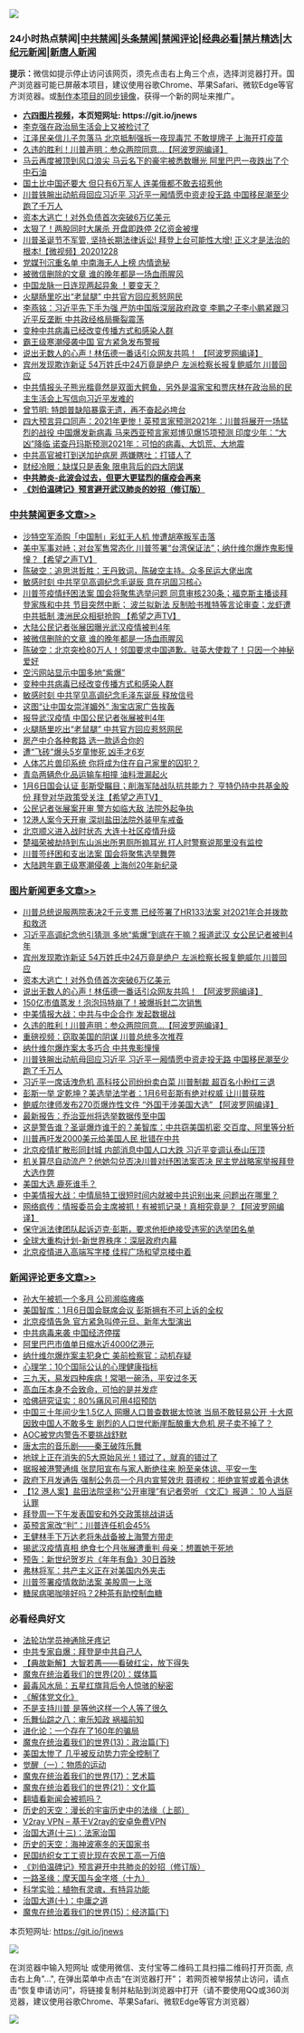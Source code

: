 ![](https://raw.githubusercontent.com/fqnews/bnews/master/64photo/fqnews-qr.jpg)

<div id="tt">
<h3>24小时热点禁闻|<a href="#%E4%B8%AD%E5%85%B1%E7%A6%81%E9%97%BB%E6%9B%B4%E5%A4%9A%E6%96%87%E7%AB%A0">中共禁闻</a>|<a href="#%E5%9B%BE%E7%89%87%E6%96%B0%E9%97%BB%E6%9B%B4%E5%A4%9A%E6%96%87%E7%AB%A0">头条禁闻</a>|<a href="#%E6%96%B0%E9%97%BB%E8%AF%84%E8%AE%BA%E6%9B%B4%E5%A4%9A%E6%96%87%E7%AB%A0">禁闻评论|<a href="#%E5%BF%85%E7%9C%8B%E7%BB%8F%E5%85%B8%E5%A5%BD%E6%96%87">经典必看|<a href="/video.md#%E7%A6%81%E7%89%87%E7%B2%BE%E9%80%89">禁片精选</a>|<a href="https://github.com/fqnews/djy/blob/master/gb/nf1351518.md#1">大纪元新闻</a>|<a href="https://github.com/fqnews/ntdtv/blob/master/gb/prog204.md#1">新唐人新闻</a></h3>
<div><b>提示：</b>微信如提示停止访问该网页，须先点击右上角三个点，选择浏览器打开。国产浏览器可能已屏蔽本项目，建议使用谷歌Chrome、苹果Safari、微软Edge等官方浏览器。或<a href="https://github.com/fqnews/bnews/blob/master/%E5%88%B6%E4%BD%9Cgit%E7%A6%81%E9%97%BB%E9%95%9C%E5%83%8F.md">制作本项目的同步镜像</a>，获得一个新的网址来推广。</div>
<ul>
<li><b><a href="http://d1.bdrive.tk/64.mp4" target="_blank">六四图片视频</a>，本页短网址: https://git.io/jnews</b></li>
<li><a href="/ssgc/20201228/1456202.md">李克强在政治局生活会上又被检讨了</a></li>
<li><a href="/cnnews/20201228/1456174.md">江泽民亲信儿子忽落马 北京抵制强拆一夜现毒咒 不敢提牌子 上海开打疫苗</a></li>
<li><a href="/topimagenews/20201228/1456342.md">久违的胜利！川普声明：参众两院同意…【阿波罗网编译】</a></li>
<li><a href="/comments/20201228/1456241.md">马云再度被顶到风口浪尖 马云名下的豪宅被悉数曝光 阿里巴巴一夜跌出了个中石油</a></li>
<li><a href="/funmedia/20201228/1456230.md">国土比中国还要大 但只有6万军人 连美俄都不敢去招惹他</a></li>
<li><a href="/topimagenews/20201228/1456211.md">川普铁腕出动航母回应习近平 习近平一厢情愿中资走投无路 中国移民潮至少跑了千万人</a></li>
<li><a href="/topimagenews/20201228/1456433.md">资本大逃亡！对外负债首次突破6万亿美元</a></li>
<li><a href="/cnnews/20201228/1456385.md">太狠了！两股同时大屠杀 开盘即跌停 2亿资金被埋</a></li>
<li><a href="/bannedvideo/20201228/1456588.md">川普圣诞节不军管, 坚持长期法律诉讼! 拜登上台可能性大增! 正义才是法治的根本!【微视频】20201228</a></li>
<li><a href="/cbnews/20201228/1456317.md">党媒刊沉重名单 中南海无人上榜 内情诡秘</a></li>
<li><a href="/cbnews/20201228/1456597.md">被微信删除的文章 谁的晚年都是一场血雨腥风</a></li>
<li><a href="/comments/20201228/1456255.md">中国龙脉一日连现两起异象 ！要变天？</a></li>
<li><a href="/cbnews/20201228/1456486.md">火腿肠里吃出“老鼠腿” 中共官方回应惹怒网民</a></li>
<li><a href="/comments/20201228/1456388.md">李燕铭：习近平先下手为强 严防中国版深层政府政变 李鹏之子李小鹏紧跟习近平反垄断 中共政经格局撕裂震荡</a></li>
<li><a href="/cbnews/20201228/1456503.md">变种中共病毒已经改变传播方式和感染人群</a></li>
<li><a href="/comments/20201228/1456482.md">霸王级寒潮侵袭中国 官方紧急发布警报</a></li>
<li><a href="/topimagenews/20201228/1456392.md">说出无数人的心声！林伍德一番话引众网友共鸣！ 【阿波罗网编译】</a></li>
<li><a href="/topimagenews/20201228/1456590.md">宾州发现欺诈新证 54万姓氏中24万竟是绝户 左派检察长报复鲍威尔 川普回应</a></li>
<li><a href="/bannedvideo/20201228/1456391.md">中共情报头子熊光楷竟然是双面大鳄鱼，另外是温家宝和贾庆林在政治局的民主生活会上写信向习近平发难的</a></li>
<li><a href="/ssgc/20201228/1456260.md">曾节明: 特朗普缺陷暴露无遗，再不奋起必垮台</a></li>
<li><a href="/comments/20201228/1456280.md">四大预言异口同声：2021年更惨！英预言家预测2021年：川普将展开一场猛烈的战役 中国爆发新病毒 马来西亚预言家郑博见爆15项预测 印度少年：“大凶”降临 诺查丹玛斯预测2021年：可怕的病毒、大饥荒、大地震</a></li>
<li><a href="/cnnews/20201228/1456349.md">中共高官被打到送加护病房 两嫌瞎吐：打错人了</a></li>
<li><a href="/cnnews/20201228/1456498.md">财经冷眼：缺煤只是表象 限电背后的四大阴谋</a></li>
<li><b><a href="/comments/20200211/1275071.md" target="_blank">中共肺炎-此波会过去，但更大更猛烈的瘟疫会再来</a></b></li>
<li><b><a href="/comments/20200207/1272816.md" target="_blank">《刘伯温碑记》预言避开武汉肺炎的妙招（修订版）</a></b></li>
</ul>
</div>

<div class="catlist">
<h3><a href="/cbnews/" target="_blank">中共禁闻</a><span><a href="/cbnews/" target="_blank" rel="nofollow">更多文章>></a></span></h3>
<ul>
<li><a href="/cbnews/20201229/1456777.md" target="_blank">沙特空军添购「中国制」彩虹无人机 惨遭胡塞叛军击落</a></li>
<li><a href="/cbnews/20201229/1456747.md" target="_blank">美中军事对峙；对台军售常态化 川普签署“台湾保证法”；纳什维尔爆炸鬼影憧憧？【希望之声TV】</a></li>
<li><a href="/cbnews/20201229/1456709.md" target="_blank">陈破空：追思洪哲胜：王丹致词，陈破空主持。众多民运大佬出席</a></li>
<li><a href="/cbnews/20201228/1456617.md" target="_blank">敏感时刻 中共罕见高调纪念毛诞辰 意在巩固习核心</a></li>
<li><a href="/cbnews/20201228/1456609.md" target="_blank">川普签疫情纾困法案 国会将聚焦选举问题 同意审核230条；福克斯主播谈拜登家族和中共 节目突然中断； 波兰拟新法 反制脸书推特等言论审查；龙虾遭中共抵制 澳洲民众相挺抢购 【希望之声TV】</a></li>
<li><a href="/cbnews/20201228/1456603.md" target="_blank">大陆公民记者张展因曝光武汉疫情被判4年</a></li>
<li><a href="/cbnews/20201228/1456597.md" target="_blank">被微信删除的文章 谁的晚年都是一场血雨腥风</a></li>
<li><a href="/cbnews/20201228/1456595.md" target="_blank">陈破空：北京突检80万人！邻国要求中国道歉。驻英大使栽了！只因一个神秘爱好</a></li>
<li><a href="/cbnews/20201228/1456500.md" target="_blank">空污网站显示中国多地“紫爆”</a></li>
<li><a href="/cbnews/20201228/1456503.md" target="_blank">变种中共病毒已经改变传播方式和感染人群</a></li>
<li><a href="/cbnews/20201228/1456548.md" target="_blank">敏感时刻 中共罕见高调纪念毛泽东诞辰 释放信号</a></li>
<li><a href="/cbnews/20201228/1456522.md" target="_blank">这图“让中国女崇洋媚外” 淘宝店家广告挨轰</a></li>
<li><a href="/cbnews/20201228/1456487.md" target="_blank">报导武汉疫情 中国公民记者张展被判4年</a></li>
<li><a href="/cbnews/20201228/1456486.md" target="_blank">火腿肠里吃出“老鼠腿” 中共官方回应惹怒网民</a></li>
<li><a href="/cbnews/20201228/1456478.md" target="_blank">房产中介各种套路 选一款适合你的</a></li>
<li><a href="/cbnews/20201228/1456464.md" target="_blank">遭“飞砖”爆头5岁童惨死 凶手才6岁</a></li>
<li><a href="/comments/20201228/1456418.md" target="_blank">人体芯片兽印系统 你将成为住在自己家里的囚犯？</a></li>
<li><a href="/cbnews/20201228/1456435.md" target="_blank">青岛两辆危化品运输车相撞 油料泄漏起火</a></li>
<li><a href="/cbnews/20201228/1456412.md" target="_blank">1月6日国会认证 彭斯受瞩目；削海军陆战队抗共能力？ 亨特仍持中共基金股份 拜登对华政策受关注【希望之声TV】</a></li>
<li><a href="/cbnews/20201228/1456408.md" target="_blank">公民记者张展案开审 警方如临大敌 法院外起争执</a></li>
<li><a href="/cbnews/20201228/1456393.md" target="_blank">12港人案今天开审 深圳盐田法院外装甲车戒备</a></li>
<li><a href="/cbnews/20201228/1456383.md" target="_blank">北京顺义进入战时状态 大连十社区疫情升级</a></li>
<li><a href="/cbnews/20201228/1456359.md" target="_blank">楚福荣被劫持到东山派出所男厕所搧耳光 打人时警察说那里没有监控</a></li>
<li><a href="/cbnews/20201228/1456356.md" target="_blank">川普签纾困和支出法案 国会将聚焦选举舞弊</a></li>
<li><a href="/cbnews/20201228/1456343.md" target="_blank">大陆跨年霸王级寒潮侵袭 上海创20年新纪录</a></li>

</ul>
</div>
<div class="catlist">
<h3><a href="/topimagenews/" target="_blank">图片新闻</a><span><a href="/topimagenews/" target="_blank" rel="nofollow">更多文章>></a></span></h3>
<ul>
<li><a href="/topimagenews/20201229/1456776.md" target="_blank">川普总统说服两院表决2千元支票 已经签署了HR133法案 对2021年合并拨款和救济</a></li>
<li><a href="/topimagenews/20201229/1456722.md" target="_blank">习近平高调纪念他引猜测 多地“紫爆”到底在干嘛？报道武汉 女公民记者被判4年</a></li>
<li><a href="/topimagenews/20201228/1456590.md" target="_blank">宾州发现欺诈新证 54万姓氏中24万竟是绝户 左派检察长报复鲍威尔 川普回应</a></li>
<li><a href="/topimagenews/20201228/1456433.md" target="_blank">资本大逃亡！对外负债首次突破6万亿美元</a></li>
<li><a href="/topimagenews/20201228/1456392.md" target="_blank">说出无数人的心声！林伍德一番话引众网友共鸣！ 【阿波罗网编译】</a></li>
<li><a href="/topimagenews/20201228/1456382.md" target="_blank">150亿市值蒸发！泡泡玛特崩了！被爆拆封二次销售</a></li>
<li><a href="/topimagenews/20201228/1456381.md" target="_blank">中美情报大战：中共与中企合作 发起数据战</a></li>
<li><a href="/topimagenews/20201228/1456342.md" target="_blank">久违的胜利！川普声明：参众两院同意…【阿波罗网编译】</a></li>
<li><a href="/comments/20201228/1456152.md" target="_blank">重磅视频：窃取美国的阴谋 川普总统多次推荐</a></li>
<li><a href="/topimagenews/20201228/1456261.md" target="_blank">纳什维尔爆炸案太多巧合 中共鬼影憧憧</a></li>
<li><a href="/topimagenews/20201228/1456211.md" target="_blank">川普铁腕出动航母回应习近平 习近平一厢情愿中资走投无路 中国移民潮至少跑了千万人</a></li>
<li><a href="/topimagenews/20201228/1456154.md" target="_blank">习近平一席话洩危机 高科技公司纷纷卖白菜 川普制裁 超百名小粉红三退</a></li>
<li><a href="/topimagenews/20201228/1456114.md" target="_blank">彭斯一举 定乾坤？美选举法学者​​​​​​​：1月6号彭斯有绝对权威 让川普获胜</a></li>
<li><a href="/topimagenews/20201227/1455871.md" target="_blank">鲍威尔律师发布270页爆炸性文件 “外国干涉美国大选” 【阿波罗网编译】</a></li>
<li><a href="/topimagenews/20201227/1455720.md" target="_blank">最新报告：乔治亚州将选举数据传至中国</a></li>
<li><a href="/topimagenews/20201227/1455669.md" target="_blank">这是警告谁？圣诞爆炸谁干的？美智库：中共窃美国机密 交百度、阿里等分析</a></li>
<li><a href="/topimagenews/20201227/1455621.md" target="_blank">川普再吁发2000美元给美国人民 批错在中共</a></li>
<li><a href="/topimagenews/20201227/1455617.md" target="_blank">北京疫情扩散形同封城 内部消息中国人口大跌 习近平变调认泰山压顶</a></li>
<li><a href="/topimagenews/20201227/1455607.md" target="_blank">机关算尽自动流产？他她勾兑否决川普对纾困法案否决 民主党战略家举报拜登大选作弊</a></li>
<li><a href="/topimagenews/20201226/1455443.md" target="_blank">美国大选 鹿死谁手？</a></li>
<li><a href="/topimagenews/20201226/1455400.md" target="_blank">中美情报大战：中情局特工很短时间内就被中共识别出来 问题出在哪里？</a></li>
<li><a href="/topimagenews/20201226/1455399.md" target="_blank">网络疯传：情报委员会主席被抓！有被抓记录！真相究竟是？【阿波罗网编译】</a></li>
<li><a href="/comments/20201226/1455363.md" target="_blank">保守派法律团队起诉迈克·彭斯，要求他拒绝接受违宪的选举团名单</a></li>
<li><a href="/comments/20201226/1455351.md" target="_blank">全球大重构计划-新世界秩序：深层政府内幕</a></li>
<li><a href="/topimagenews/20201226/1455110.md" target="_blank">北京疫情进入高端写字楼 佳程广场和望京楼中着</a></li>

</ul>
</div>
<div class="catlist">
<h3><a href="/comments/" target="_blank">新闻评论</a><span><a href="/comments/" target="_blank" rel="nofollow">更多文章>></a></span></h3>
<ul>
<li><a href="/comments/20201229/1456786.md" target="_blank">孙大午被抓一个多月 公司濒临瘫痪</a></li>
<li><a href="/comments/20201229/1456781.md" target="_blank">美国智库：1月6日国会联席会议 彭斯拥有不可上诉的全权</a></li>
<li><a href="/comments/20201229/1456779.md" target="_blank">北京疫情告急 官方紧急叫停元旦、新年大型演出</a></li>
<li><a href="/comments/20201229/1456773.md" target="_blank">中共病毒来袭 中国经济停摆</a></li>
<li><a href="/comments/20201229/1456761.md" target="_blank">阿里巴巴市值单日缩水近4000亿港元</a></li>
<li><a href="/comments/20201229/1456760.md" target="_blank">纳什维尔爆炸案主犯身亡 美前检察官：动机存疑</a></li>
<li><a href="/comments/20201229/1456759.md" target="_blank">心理学：10个国际公认的心理健康指标</a></li>
<li><a href="/comments/20201229/1456758.md" target="_blank">三九天，易发四种疾病！常喝一碗汤，平安过冬天</a></li>
<li><a href="/comments/20201229/1456757.md" target="_blank">高血压本身不会致命，可怕的是并发症</a></li>
<li><a href="/comments/20201229/1456756.md" target="_blank">哈佛研究证实：80%痛风可用4招预防</a></li>
<li><a href="/comments/20201229/1456746.md" target="_blank">中国三十年间少生1.5亿人 网曝人口普查数据太惊骇 当局不敢轻易公开 十大原因致中国人不敢多生 剧烈的人口世代断崖酝酿重大危机 房子卖不掉了？</a></li>
<li><a href="/comments/20201229/1456745.md" target="_blank">AOC被党内警告不要挑战舒默</a></li>
<li><a href="/comments/20201229/1456744.md" target="_blank">唐太宗的音乐剧——秦王破阵乐舞</a></li>
<li><a href="/comments/20201229/1456743.md" target="_blank">地球上正在消失的5大原始风光！错过了，就真的错过了</a></li>
<li><a href="/comments/20201229/1456738.md" target="_blank">据报被港警通缉 张昆阳宣布与家人断绝往来 盼至亲体谅、平安一生</a></li>
<li><a href="/comments/20201229/1456737.md" target="_blank">政府下月发通告 强制公务员一个月内宣誓效忠 聂德权：拒绝宣誓或着令退休</a></li>
<li><a href="/comments/20201229/1456736.md" target="_blank">【12 港人案】盐田法院坚称“公开审理”有记者旁听 《文汇》报道： 10 人当庭认罪</a></li>
<li><a href="/comments/20201229/1456735.md" target="_blank">拜登周一下午发表国安和外交政策挑战讲话</a></li>
<li><a href="/comments/20201229/1456725.md" target="_blank">英预言家改“判”：川普连任机会45%</a></li>
<li><a href="/comments/20201229/1456716.md" target="_blank">王健林手下万达老将朱战备被上海警方带走</a></li>
<li><a href="/comments/20201229/1456705.md" target="_blank">揭武汉疫情真相 绝食七个月张展遭重判 母亲：想置她于死地</a></li>
<li><a href="/comments/20201229/1456704.md" target="_blank">预告：新世纪贺岁片《年年有鱼》30日首映</a></li>
<li><a href="/comments/20201229/1456694.md" target="_blank">弗林将军：共产主义正在对美国内外夹击</a></li>
<li><a href="/comments/20201229/1456693.md" target="_blank">川普签署疫情救助法案 美股周一上涨</a></li>
<li><a href="/comments/20201229/1456680.md" target="_blank">糖尿病喝咖啡好吗？2种茶有助控制血糖</a></li>

</ul>
</div>

<div class="catlist">
<h3>必看经典好文</h3>
<ul>
<li><a href="/health/20170626/780263.md" target="_blank">法轮功学员神通除牙疼记</a></li>
<li><a href="/cbnews/20201202/1440704.md" target="_blank">中共专家自爆：拜登是中共自己人</a></li>
<li><a href="/comments/20201217/1449706.md" target="_blank">【典故新解】大智若愚——看破红尘，放下得失</a></li>
<li><a href="/comments/20180725/976787.md" target="_blank">魔鬼在统治着我们的世界(20)：媒体篇</a></li>
<li><a href="/cbnews/20201005/1408304.md" target="_blank">最毒风水局：五星红旗背后令人惊骇的秘密</a></li>
<li><a href="/bookwiki/20130610/138400.md" target="_blank">《解体党文化》</a></li>
<li><a href="/comments/20200716/1361654.md" target="_blank">不是支持川普 是等他这样一个人等了很久</a></li>
<li><a href="/tculture/20170717/792953.md" target="_blank">乐舞仙踪之八：审乐知政 祸福前知</a></li>
<li><a href="/comments/20200907/1392278.md" target="_blank">进化论：一个存在了160年的骗局</a></li>
<li><a href="/topimagenews/20180602/951960.md" target="_blank">魔鬼在统治着我们的世界(13)：政治篇(下)</a></li>
<li><a href="/comments/20200624/1349702.md" target="_blank">美国太惨了 几乎被反动势力完全控制了</a></li>
<li><a href="/comments/20200810/1377609.md" target="_blank">觉醒（一）：物质的运动</a></li>
<li><a href="/topimagenews/20180620/960677.md" target="_blank">魔鬼在统治着我们的世界(17)：艺术篇</a></li>
<li><a href="/comments/20180802/980476.md" target="_blank">魔鬼在统治着我们的世界(21)：文化篇</a></li>
<li><a href="/fanqiang/20200616/1345793.md" target="_blank">翻墙看新闻会被抓吗？</a></li>
<li><a href="/tculture/20121025/73065.md" target="_blank">历史的天空：漫长的宇宙历史中的法缘（上部）</a></li>
<li><a href="/comments/20200112/1257608.md" target="_blank">V2ray VPN &#8211; 基于V2ray的安卓免费VPN</a></li>
<li><a href="/cbnews/20180319/916654.md" target="_blank">治国大道(十三)：法家治国</a></li>
<li><a href="/tculture/xiulian/20170318/732480.md" target="_blank">历史的天空：海神波塞冬的天国家书</a></li>
<li><a href="/lifebaike/20200515/1328783.md" target="_blank">民国纺织女工工资比现在农民工高一万倍</a></li>
<li><a href="/comments/20200207/1272816.md" target="_blank">《刘伯温碑记》预言避开中共肺炎的妙招（修订版）</a></li>
<li><a href="/topimagenews/20180327/919935.md" target="_blank">一路圣缘：摩天国与金字塔（十九）</a></li>
<li><a href="/comments/20200605/783205.md" target="_blank">科学实验：植物有灵魂，有特异功能</a></li>
<li><a href="/cbnews/20180316/915423.md" target="_blank">治国大道(十)：中庸之道</a></li>
<li><a href="/topimagenews/20180610/955499.md" target="_blank">魔鬼在统治着我们的世界(15)：经济篇(下)</a></li>

</ul>
</div>

本页短网址: https://git.io/jnews

![](https://raw.githubusercontent.com/fqnews/bnews/master/64photo/fqnews-qr.jpg)

在浏览器中输入短网址 或使用微信、支付宝等二维码工具扫描二维码打开页面, 点击右上角"...", 在弹出菜单中点击“在浏览器打开”； 若网页被举报禁止访问，请点击“恢复申请访问”，将链接复制并粘贴到浏览器中打开（请不要使用QQ或360浏览器，建议使用谷歌Chrome、苹果Safari、微软Edge等官方浏览器）

![](https://raw.githubusercontent.com/fqnews/bnews/master/64photo/wx.jpg)